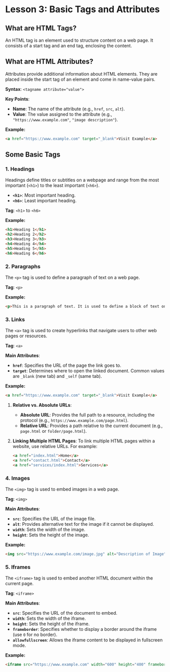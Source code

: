 # **Lesson 3: Basic Tags and Attributes**

## **What are HTML Tags?**

An HTML tag is an element used to structure content on a web page. It consists of a start tag and an end tag, enclosing the content.

## **What are HTML Attributes?**

Attributes provide additional information about HTML elements. They are placed inside the start tag of an element and come in name-value pairs.

**Syntax**: `<tagname attribute="value">`

**Key Points**:
- **Name**: The name of the attribute (e.g., `href`, `src`, `alt`).
- **Value**: The value assigned to the attribute (e.g., `"https://www.example.com"`, `"image description"`).

**Example:**
```html
<a href="https://www.example.com" target="_blank">Visit Example</a>
```

## **Some Basic Tags**

### **1. Headings**

Headings define titles or subtitles on a webpage and range from the most important (`<h1>`) to the least important (`<h6>`).

- **`<h1>`**: Most important heading.
- **`<h6>`**: Least important heading.

**Tag**: `<h1>` to `<h6>`

**Example:**
```html
<h1>Heading 1</h1>
<h2>Heading 2</h2>
<h3>Heading 3</h3>
<h4>Heading 4</h4>
<h5>Heading 5</h5>
<h6>Heading 6</h6>
```

### **2. Paragraphs**

The `<p>` tag is used to define a paragraph of text on a web page.

**Tag**: `<p>`

**Example:**
```html
<p>This is a paragraph of text. It is used to define a block of text on a web page, separated from other elements by some space above and below.</p>
```

### **3. Links**

The `<a>` tag is used to create hyperlinks that navigate users to other web pages or resources.

**Tag**: `<a>`

**Main Attributes**:

- **`href`**: Specifies the URL of the page the link goes to.
- **`target`**: Determines where to open the linked document. Common values are `_blank` (new tab) and `_self` (same tab).

**Example:**
```html
<a href="https://www.example.com" target="_blank">Visit Example</a>
```

 1. **Relative vs. Absolute URLs**:
	- **Absolute URL**: Provides the full path to a resource, including the protocol (e.g., `https://www.example.com/page.html`).
	- **Relative URL**: Provides a path relative to the current document (e.g., `page.html` or `folder/page.html`).


2. **Linking Multiple HTML Pages**: To link multiple HTML pages within a website, use relative URLs. For example:
	```html
	<a href="index.html">Home</a>
	<a href="contact.html">Contact</a>
	<a href="services/index.html">Services</a>
	```

### **4. Images**

The `<img>` tag is used to embed images in a web page.

**Tag**: `<img>`

**Main Attributes**:

- **`src`**: Specifies the URL of the image file.
- **`alt`**: Provides alternative text for the image if it cannot be displayed.
- **`width`**: Sets the width of the image.
- **`height`**: Sets the height of the image.

**Example:**
```html
<img src="https://www.example.com/image.jpg" alt="Description of Image" width="300" height="200">
```
### **5. Iframes**

The `<iframe>` tag is used to embed another HTML document within the current page.

**Tag**: `<iframe>`

**Main Attributes**:

- **`src`**: Specifies the URL of the document to embed.
- **`width`**: Sets the width of the iframe.
- **`height`**: Sets the height of the iframe.
- **`frameborder`**: Specifies whether to display a border around the iframe (use `0` for no border).
- **`allowfullscreen`**: Allows the iframe content to be displayed in fullscreen mode.

**Example:**
```html
<iframe src="https://www.example.com" width="600" height="400" frameborder="0" allowfullscreen></iframe>
```
<!--stackedit_data:
eyJoaXN0b3J5IjpbNTIxODY1NTYyXX0=
-->